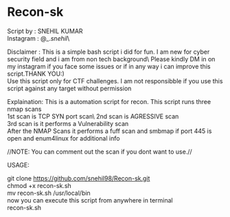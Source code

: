 # Recon-sk
Script by : SNEHIL KUMAR\
Instagram : @_._snehil_\


Disclaimer : This is a simple bash script i did for fun. I am new for cyber security field and i am from non tech background\ 
             Please kindly DM in on my instagram if you face some issues or if in any way i can improve this script.THANK YOU:)\
             Use this script only for CTF challenges. I am not responsibble if you use this script against any target without permission


Explaination: This is a automation script for recon. This script runs three nmap scans\
             1st scan is  TCP SYN port scan\ 
             2nd scan is AGRESSIVE scan\
             3rd scan is it performs a Vulnerability scan \
             After the NMAP Scans it performs a fuff scan and smbmap if port 445 is open and enum4linux for additional info
 
 //NOTE: You can comment out the scan if you dont want to use.//

USAGE:
   
git clone https://github.com/snehil98/Recon-sk.git \
chmod +x recon-sk.sh\
mv recon-sk.sh /usr/local/bin\
now you can execute this script from anywhere in terminal\
recon-sk.sh <IP> 
